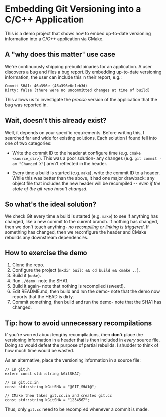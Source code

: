 # Embedding Git Versioning into a C/C++ Application
This is a demo project that shows how to embed up-to-date
versioning information into a C/C++ application via CMake.

## A "why does this matter" use case
We're continuously shipping prebuild binaries for an
application. A user discovers a bug and files a bug report.
By embedding up-to-date versioning information, the user
can include this in their report, e.g.:

```
Commit SHA1: 46a396e (46a396e6c1eb3d)
Dirty: false (there were no uncommitted changes at time of build)
```

This allows us to investigate the _precise_ version of the
application that the bug was reported in.

## Wait, doesn't this already exist?
Well, it depends on your specific requirements. Before writing this, I
searched far and wide for existing solutions. Each solution I found fell
into one of two categories:

- Write the commit ID to the header at configure time (e.g. `cmake <source_dir>`).
  This was a poor solution- any changes (e.g. `git commit -am "Changed X"`)
  aren't reflected in the header.

- Every time a build is started (e.g. `make`), write the commit ID to a header.
  While this was better than the above, it had one major drawback:
  any object file that includes the new header will be recompiled -- _even if the state
  of the git repo hasn't changed_.

## So what's the ideal solution?
We check Git every time a build is started (e.g. `make`) to see if anything has changed,
like a new commit to the current branch. If nothing has changed, then we don't
touch anything- _no recompiling or linking is triggered_. If something has changed, then we
reconfigure the header and CMake rebuilds any downstream dependencies.

## How to exercise the demo
1. Clone the repo.
2. Configure the project (`mkdir build && cd build && cmake ..`).
3. Build it (`make`).
3. Run `./demo`- note the SHA1.
4. Build it again- note that nothing is recompiled (sweet!).
5. Edit README.md, then build and run the demo- note that the demo now reports that the HEAD is dirty.
6. Commit something, then build and run the demo- note that the SHA1 has changed.

## Tip: how to avoid unnecessary recompilations
If you're worred about lengthy recompilations, then **don't** place the
versioning information in a header that is then included in _every_ source
file. Doing so would defeat the purpose of partial rebuilds.
I shudder to think of how much time would be wasted.

As an alternative, place the versioning information in a source file:

```
// In git.h
extern const std::string kGitSHA7;

// In git.cc.in
const std::string kGitSHA = "@GIT_SHA1@";

// CMake then takes git.cc.in and creates git.cc
const std::string kGitSHA = "1234567";
```

Thus, only `git.cc` need to be recompiled whenever a commit is made.
